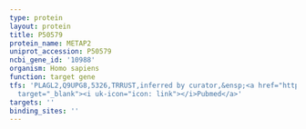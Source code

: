 ```yaml
---
type: protein
layout: protein
title: P50579
protein_name: METAP2
uniprot_accession: P50579
ncbi_gene_id: '10988'
organism: Homo sapiens
function: target gene
tfs: 'PLAGL2,Q9UPG8,5326,TRRUST,inferred by curator,&ensp;<a href="https://www.ncbi.nlm.nih.gov/pubmed/?term=17462995%5Buid%5D"
  target="_blank"><i uk-icon="icon: link"></i>Pubmed</a>'
targets: ''
binding_sites: ''
---
```

